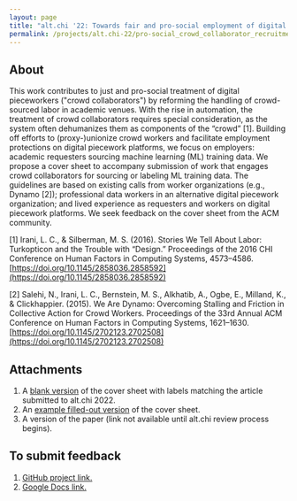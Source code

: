 ```yaml
---
layout: page
title: "alt.chi '22: Towards fair and pro-social employment of digital pieceworkers for machine learning training data"
permalink: /projects/alt.chi-22/pro-social_crowd_collaborator_recruitment_guidelines
---
```


## About

This work contributes to just and pro-social treatment of digital pieceworkers ("crowd collaborators") by reforming the handling of crowd-sourced labor in academic venues. With the rise in automation, the treatment of crowd collaborators requires special consideration, as the system often dehumanizes them as components of the “crowd” [1]. Building off efforts to (proxy-)unionize crowd workers and facilitate employment protections on digital piecework platforms, we focus on employers: academic requesters sourcing machine learning (ML) training data. We propose a cover sheet to accompany submission of work that engages crowd collaborators for sourcing or labeling ML training data. The guidelines are based on existing calls from worker organizations (e.g., Dynamo [2]); professional data workers in an alternative digital piecework organization; and lived experience as requesters and workers on digital piecework platforms. We seek feedback on the cover sheet from the ACM community.

[1] Irani, L. C., & Silberman, M. S. (2016). Stories We Tell About Labor: Turkopticon and the Trouble with “Design.” Proceedings of the 2016 CHI Conference on Human Factors in Computing Systems, 4573–4586. [https://doi.org/10.1145/2858036.2858592](https://doi.org/10.1145/2858036.2858592)

[2] Salehi, N., Irani, L. C., Bernstein, M. S., Alkhatib, A., Ogbe, E., Milland, K., & Clickhappier. (2015). We Are Dynamo: Overcoming Stalling and Friction in Collective Action for Crowd Workers. Proceedings of the 33rd Annual ACM Conference on Human Factors in Computing Systems, 1621–1630. [https://doi.org/10.1145/2702123.2702508](https://doi.org/10.1145/2702123.2702508)

## Attachments

1. A [blank version](https://annabelrothschild.com//documents/alt-chi-22/Cover-Sheet-Fillable.pdf) of the cover sheet with labels matching the article submitted to alt.chi 2022.
2. An [example filled-out version](https://annabelrothschild.com//documents/alt-chi-22/Cover-Sheet-Fillable.pdf) of the cover sheet.
3. A version of the paper (link not available until alt.chi review process begins).

## To submit feedback

1. [GitHub project link.](https://github.com/annabelrothschild/pro-social_crowd_collaborator_recruitment_guidelines)
2. [Google Docs link.](https://forms.gle/wJnoWK6yZ7dDNNXE6)
